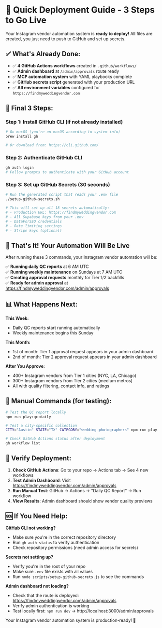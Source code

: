 # 🚀 Quick Deployment Guide - 3 Steps to Go Live

Your Instagram vendor automation system is **ready to deploy!** All files are created, you just need to push to GitHub and set up secrets.

## ✅ What's Already Done:

- ✅ **4 GitHub Actions workflows** created in `.github/workflows/`
- ✅ **Admin dashboard** at `/admin/approvals` route ready
- ✅ **MCP automation system** with YAML playbooks complete
- ✅ **GitHub secrets script** generated with your production URL
- ✅ **All environment variables** configured for `https://findmyweddingvendor.com`

## 🎯 Final 3 Steps:

### **Step 1: Install GitHub CLI (if not already installed)**
```bash
# On macOS (you're on macOS according to system info)
brew install gh

# Or download from: https://cli.github.com/
```

### **Step 2: Authenticate GitHub CLI**
```bash
gh auth login
# Follow prompts to authenticate with your GitHub account
```

### **Step 3: Set up GitHub Secrets (30 seconds)**
```bash
# Run the generated script that reads your .env file
./setup-github-secrets.sh

# This will set up all 18 secrets automatically:
# - Production URL: https://findmyweddingvendor.com
# - All Supabase keys from your .env
# - DataForSEO credentials 
# - Rate limiting settings
# - Stripe keys (optional)
```

## 🎉 That's It! Your Automation Will Be Live

After running these 3 commands, your Instagram vendor automation will be:

✅ **Running daily QC reports** at 6 AM UTC  
✅ **Running weekly maintenance** on Sundays at 7 AM UTC  
✅ **Creating approval requests** monthly for Tier 1/2 backfills  
✅ **Ready for admin approval** at https://findmyweddingvendor.com/admin/approvals  

## 📊 What Happens Next:

**This Week:**
- Daily QC reports start running automatically
- Weekly maintenance begins this Sunday

**This Month:**
- 1st of month: Tier 1 approval request appears in your admin dashboard
- 2nd of month: Tier 2 approval request appears in your admin dashboard

**After You Approve:**
- 400+ Instagram vendors from Tier 1 cities (NYC, LA, Chicago)
- 300+ Instagram vendors from Tier 2 cities (medium metros)
- All with quality filtering, contact info, and ratings

## 🔧 Manual Commands (for testing):

```bash
# Test the QC report locally
npm run play:qc:daily

# Test a city-specific collection
CITY="Austin" STATE="TX" CATEGORY="wedding-photographers" npm run play:backfill:city

# Check GitHub Actions status after deployment
gh workflow list
```

## 🎯 Verify Deployment:

1. **Check GitHub Actions**: Go to your repo → Actions tab → See 4 new workflows
2. **Test Admin Dashboard**: Visit https://findmyweddingvendor.com/admin/approvals
3. **Run Manual Test**: GitHub → Actions → "Daily QC Report" → Run workflow
4. **View Results**: Admin dashboard should show vendor quality previews

## 🆘 If You Need Help:

**GitHub CLI not working?**
- Make sure you're in the correct repository directory
- Run `gh auth status` to verify authentication
- Check repository permissions (need admin access for secrets)

**Secrets not setting up?**
- Verify you're in the root of your repo
- Make sure `.env` file exists with all values
- Run `node scripts/setup-github-secrets.js` to see the commands

**Admin dashboard not loading?**
- Check that the route is deployed: https://findmyweddingvendor.com/admin/approvals
- Verify admin authentication is working
- Test locally first: `npm run dev` → http://localhost:3000/admin/approvals

Your Instagram vendor automation system is production-ready! 🚀
